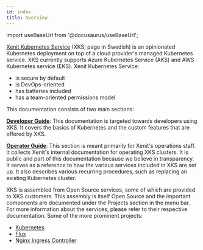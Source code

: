 ```yaml
---
id: index
title: Overview
---
```


import useBaseUrl from '@docusaurus/useBaseUrl';

[Xenit Kubernetes Service](https://xenit.se/it-tjanster/kubernetes-service/) (XKS; page in Swedish) is an opinionated Kubernetes deployment on top of a cloud provider's managed Kubernetes service. XKS currently supports Azure Kubernetes Service (AKS) and AWS Kubernetes service (EKS). Xenit Kubernetes Service:

- is secure by default
- is DevOps-oriented
- has batteries included
- has a team-oriented permissions model

This documentation consists of two main sections:

[**Developer Guide**](./developer-guide/introduction): This documentation is targeted towards developers using XKS. It covers the basics of Kubernetes and the custom features that are offered by XKS.

[**Operator Guide**](./operator-guide/index): This section is meant primarily for Xenit's operations staff. It collects Xenit's internal documentation for operating XKS clusters. It is public and part of this documentation because we believe in transparency. It serves as a reference to how the various services included in XKS are set up. It also describes various recurring procedures, such as replacing an existing Kubernetes cluster.

XKS is assembled from Open Source services, some of which are provided to XKS customers. This assembly is itself Open Source and the important components are documented under the Projects section in the menu bar. For more information about the services, please refer to their respective documentation. Some of the more prominent projects:

- [Kubernetes](https://kubernetes.io/)
- [Flux](https://fluxcd.io/)
- [Nginx Ingress Controller](https://kubernetes.github.io/ingress-nginx/)
